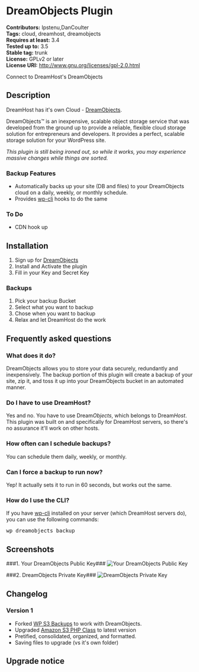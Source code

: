 # DreamObjects Plugin #
**Contributors:** Ipstenu,DanCoulter  
**Tags:** cloud, dreamhost, dreamobjects  
**Requires at least:** 3.4  
**Tested up to:** 3.5  
**Stable tag:** trunk  
**License:** GPLv2 or later  
**License URI:** http://www.gnu.org/licenses/gpl-2.0.html  

Connect to DreamHost's DreamObjects

## Description ##

DreamHost has it's own Cloud - <a href="http://dreamhost.com/cloud/dreamobjects/">DreamObjects</a>.

DreamObjects™ is an inexpensive, scalable object storage service that was developed from the ground up to provide a reliable, flexible cloud storage solution for entrepreneurs and developers. It provides a perfect, scalable storage solution for your WordPress site.

<em>This plugin is still being ironed out, so while it works, you may experience massive changes while things are sorted.</em>


### Backup Features ###
* Automatically backs up your site (DB and files) to your DreamObjects cloud on a daily, weekly, or monthly schedule.
* Provides <a href="https://github.com/wp-cli/wp-cli#what-is-wp-cli">wp-cli</a> hooks to do the same

### To Do ###
* CDN hook up

## Installation ##

1. Sign up for <a href="http://dreamhost.com/cloud/dreamobjects/">DreamObjects</a>
1. Install and Activate the plugin
1. Fill in your Key and Secret Key

### Backups ###
1. Pick your backup Bucket
1. Select what you want to backup
1. Chose when you want to backup
1. Relax and let DreamHost do the work


## Frequently asked questions ##

### What does it do? ###

DreamObjects allows you to store your data securely, redundantly and inexpensively. The backup portion of this plugin will create a backup of your site, zip it, and toss it up into your DreamObjects bucket in an automated manner.

### Do I have to use DreamHost? ###

Yes and no. You have to use Dream<em>Objects</em>, which belongs to Dream<em>Host</em>. This plugin was built on and specifically for DreamHost servers, so there's no assurance it'll work on other hosts.

### How often can I schedule backups? ###

You can schedule them daily, weekly, or monthly.

### Can I force a backup to run now? ###

Yep! It actually sets it to run in 60 seconds, but works out the same.

### How do I use the CLI? ###
If you have <a href="https://github.com/wp-cli/wp-cli#what-is-wp-cli">wp-cli</a> installed on your server (which DreamHost servers do), you can use the following commands:

<pre>wp dreamobjects backup</pre>



## Screenshots ##
###1. Your DreamObjects Public Key###
![Your DreamObjects Public Key](http://s.wordpress.org/extend/plugins/dreamobjects-plugin/screenshot-1.png)

###2. DreamObjects Private Key###
![DreamObjects Private Key](http://s.wordpress.org/extend/plugins/dreamobjects-plugin/screenshot-2.png)



## Changelog ##

### Version 1 ###

* Forked <a href="http://wordpress.org/extend/plugins/wp-s3-backups/">WP S3 Backups</a> to work with DreamObjects.
* Upgraded <a href="http://undesigned.org.za/2007/10/22/amazon-s3-php-class">Amazon S3 PHP Class</a> to latest version
* Pretified, consolidated, organized, and formatted.
* Saving files to upgrade (vs it's own folder)

## Upgrade notice ##